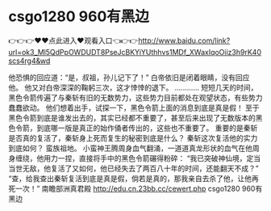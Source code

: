 # csgo1280 960有黑边
👉👉👉♥♥点此进入♥观看入口👈👉👉http://www.baidu.com/link?url=ok3_Ml5QdPpOWDUDT8PseJcBKYiYUthhvs1MDf_XWaxIqoOiiz3h9rK40scs4rg4&wd

他恐惧的回应道：“是，叔祖，孙儿记下了！”
    白帝依旧是闭着眼睛，没有回应他。
    他又对白帝深深的鞠躬三次，这才悻悻的退下。
    …………
    短短几天的时间，黑色令箭传遍了与秦斩有旧的无数势力，这些势力目前都处在观望状态，有些势力蠢蠢欲动。
    他们想着出手，试探一下，黑色令箭上面的消息到底是真是假！
    至于黑色令箭到底是谁发出去的，其实已经都不重要了，甚至后来出现了无数版本的黑色令箭，到底哪一版是真正的始作俑者传出的，这些也不重要了。
    重要的是秦斩是否真的复活了，秦斩身上死而复生的秘密到底是什么？
    秦斩这次复活他的实力到底如何？
    蛮族祖地。
    小蛮神王腾周身血气翻涌，一道道真龙形状的血气在他周身缠绕，他用力一捏，直接将手中的黑色令箭碾得粉碎：
    “我已突破神仙境，定当当世无敌，他复活了又如何，他已经失去了两百八十年的时间，还能翻天不成？”
    “查，给我查出秦斩复活到底是真是假，倘若是真的，那我亲自去杀了他，让他再死一次！”
    南瞻部洲真君殿
http://edu.cn.23bb.cc/cewert.php
csgo1280 960有黑边
